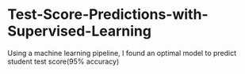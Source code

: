 # Test-Score-Predictions-with-Supervised-Learning
Using a machine learning pipeline, I found an optimal model to predict student test score(95% accuracy)
